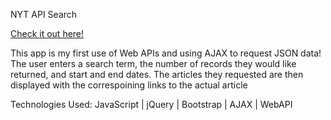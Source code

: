 NYT API Search

[Check it out here!](https://barroncn.github.io/NYT/)

This app is my first use of Web APIs and using AJAX to request JSON data! The user enters a search term, the number of records they would like returned, and start and end dates. The articles they requested are then displayed with the correspoining links to the actual article


Technologies Used:
JavaScript | jQuery | Bootstrap | AJAX | WebAPI 
